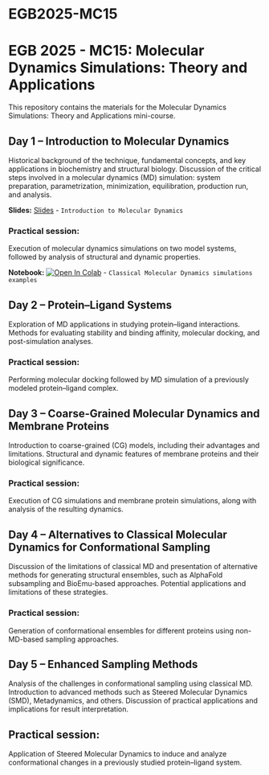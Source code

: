 # EGB2025-MC15

# EGB 2025 - MC15: Molecular Dynamics Simulations: Theory and Applications

This repository contains the materials for the Molecular Dynamics Simulations: Theory and Applications mini-course.

## Day 1 – Introduction to Molecular Dynamics
Historical background of the technique, fundamental concepts, and key applications in biochemistry and structural biology. Discussion of the critical steps involved in a molecular dynamics (MD) simulation: system preparation, parametrization, minimization, equilibration, production run, and analysis.

**Slides:** [Slides](https://github.com/cpedebos/EGB-MC15/blob/1b747c522139f03bffd13fe59b500409ea32cd81/EGB_MC15_Aula_1_Introduction_to_MD.pdf)  - `Introduction to Molecular Dynamics`

### Practical session: 
Execution of molecular dynamics simulations on two model systems, followed by analysis of structural and dynamic properties.

**Notebook:** [![Open In Colab](https://colab.research.google.com/assets/colab-badge.svg)](https://colab.research.google.com/github/pablo-arantes/EGB2025-MC14/blob/main/Regular_Docking_EGB.ipynb)  - `Classical Molecular Dynamics simulations examples`

## Day 2 – Protein–Ligand Systems
Exploration of MD applications in studying protein–ligand interactions. Methods for evaluating stability and binding affinity, molecular docking, and post-simulation analyses.

### Practical session: 
Performing molecular docking followed by MD simulation of a previously modeled protein–ligand complex.

## Day 3 – Coarse-Grained Molecular Dynamics and Membrane Proteins
Introduction to coarse-grained (CG) models, including their advantages and limitations. Structural and dynamic features of membrane proteins and their biological significance.

### Practical session: 
Execution of CG simulations and membrane protein simulations, along with analysis of the resulting dynamics.

## Day 4 – Alternatives to Classical Molecular Dynamics for Conformational Sampling
Discussion of the limitations of classical MD and presentation of alternative methods for generating structural ensembles, such as AlphaFold subsampling and BioEmu-based approaches. Potential applications and limitations of these strategies.

### Practical session: 
Generation of conformational ensembles for different proteins using non-MD-based sampling approaches.

## Day 5 – Enhanced Sampling Methods
Analysis of the challenges in conformational sampling using classical MD. Introduction to advanced methods such as Steered Molecular Dynamics (SMD), Metadynamics, and others. Discussion of practical applications and implications for result interpretation.

## Practical session: 
Application of Steered Molecular Dynamics to induce and analyze conformational changes in a previously studied protein–ligand system.
